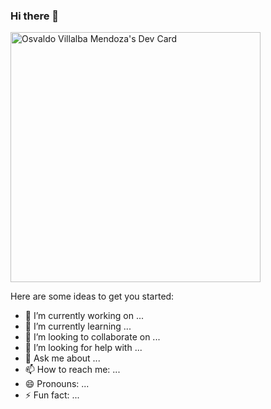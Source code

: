 ### Hi there 👋
<a href="https://app.daily.dev/ValdoYakitorys"><img src="https://api.daily.dev/devcards/d7d981c7369d4f7facfacf97258c33c5.png?r=x4x" width="400" alt="Osvaldo Villalba Mendoza's Dev Card"/></a>

Here are some ideas to get you started:

- 🔭 I’m currently working on ...
- 🌱 I’m currently learning ...
- 👯 I’m looking to collaborate on ...
- 🤔 I’m looking for help with ...
- 💬 Ask me about ...
- 📫 How to reach me: ...
- 😄 Pronouns: ...
- ⚡ Fun fact: ...
<!--
**ValdoYKING/ValdoYKING** is a ✨ _special_ ✨ repository because its `README.md` (this file) appears on your GitHub profile.


-->
